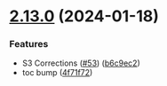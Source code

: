 # [2.13.0](https://github.com/edusperoni/Details_Elitism/compare/v2.12.0...v2.13.0) (2024-01-18)


### Features

* S3 Corrections ([#53](https://github.com/edusperoni/Details_Elitism/issues/53)) ([b6c9ec2](https://github.com/edusperoni/Details_Elitism/commit/b6c9ec2cc23c748b14eeafd050a4c894c25d9c24))
* toc bump ([4f71f72](https://github.com/edusperoni/Details_Elitism/commit/4f71f72e25fa80b58da7bf6e73cbef892091726e))



